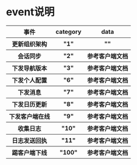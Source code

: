 # event说明

<table>
        <tr>
            <th>事件</th><th>category</th><th>data</th>
        </tr>
        <tr>
            <th>更新组织架构</th><th>"1"</th><th>""</th>
        </tr>
        <tr>
            <th>会话同步</th><th>"2"</th><th>参考客户端文档</th>
        </tr>
        <tr>
            <th>下发导航版本</th><th>"3"</th><th>参考客户端文档</th>
        </tr>
        <tr>
            <th>下发个人配置</th><th>"6"</th><th>参考客户端文档</th>
        </tr>
        <tr>
            <th>下发消息</th><th>"7"</th><th>参考客户端文档</th>
        </tr>
        <tr>
            <th>下发日历更新</th><th>"8"</th><th>参考客户端文档</th>
        </tr>
        <tr>
            <th>下发客户端在线</th><th>"9"</th><th>参考客户端文档</th>
        </tr>
        <tr>
            <th>收集日志</th><th>"10"</th><th>参考客户端文档</th>
        </tr>
        <tr>
            <th>日志发送回执</th><th>"11"</th><th>参考客户端文档</th>
        </tr>
        <tr>
            <th>踢客户端下线</th><th>"100"</th><th>参考客户端文档</th>
        </tr>
</table>